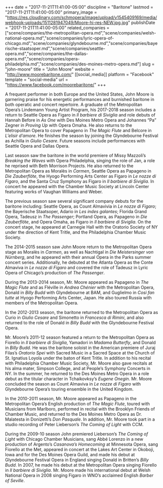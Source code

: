 +++
date = "2017-11-21T11:41:00-05:00"
discipline = "Baritone"
lastmod = "2017-11-21T11:41:00-05:00"
primary_image = "https://res.cloudinary.com/schmopera/image/upload/v1545409169/media/webhook-uploads/1511281947049/Moore-hi-res-NEW.jpg.jpg"
publishDate = "2017-11-21T11:41:00-05:00"
related_companies = ["scene/companies/the-metropolitan-opera.md","scene/companies/welsh-national-opera.md","scene/companies/lyric-opera-of-chicago.md","scene/companies/glyndebourne.md","scene/companies/bayerische-staatsoper.md","scene/companies/seattle-opera.md","scene/companies/the-dallas-opera.md","scene/companies/opera-philadelphia.md","scene/companies/des-moines-metro-opera.md"]
slug = "john-moore"
title = "John Moore"
website = "http://www.moorebaritone.com/"
[[social_media]]
platform = "Facebook"
template = "social-media"
url = "https://www.facebook.com/moorebaritone/"
+++

A frequent performer in both Europe and the United States, John Moore is garnering praise for his energetic performances and burnished baritone in both operatic and concert repertoire. A graduate of the Metropolitan Opera’s Lindemann Young Artist Program, his 2017-2018 season includes a return to Seattle Opera as Figaro in *Il barbiere di Siviglia* and role debuts of Hannah Before in *As One* with Des Moines Metro Opera and Johannes “Pa” Zegner in *Proving Up* with Opera Omaha. He also returns to the Metropolitan Opera to cover Papageno in *The Magic Flute* and Belcore in *L’elisir d’amore*. He finishes the season by joining the Glyndebourne Festival as Achilla in *Giulio Cesare*. Future seasons include performances with Seattle Opera and Dallas Opera.

Last season saw the baritone in the world premiere of Missy Mazzoli’s *Breaking the Waves* with Opera Philadelphia, singing the role of Jan, a role he reprised with Beth Morrison Projects. He also returned to the Metropolitan Opera as Moralès in *Carmen*, Seattle Opera as Papageno in *Die Zauberflöte*, the Hyogo Performing Arts Center as Figaro in *Le nozze di Figaro*, and the Santa Cruz Symphony as Figaro in *Il barbiere di Siviglia*. In concert he appeared with the Chamber Music Society at Lincoln Center featuring works of Vaughan Williams and Weber.

The previous season saw several significant company debuts for the baritone including: Seattle Opera, as Count Almavivia in *Le nozze di Figaro*; the Bayerische Staatsoper, Adario in *Les indes galantes*; Florida Grand Opera, Tadeusz in *The Passenger*; Portland Opera, as Papageno in *Die Zauberflöte*, and Opera Omaha, as Figaro in *Il barbiere di Siviglia*. On the concert stage, he appeared at Carnegie Hall with the Oratorio Society of NY under the direction of Kent Tritle, and the Philadelphia Chamber Music Society.

The 2014-2015 season saw John Moore return to the Metropolitan Opera stage as Moralès in *Carmen*, as well as Nachtigal in *Die Meistersinger von Nürnberg*, and he appeared with their annual Opera in the Parks summer concert series. Additionally, he debuted at the Atlanta Opera as the Conte Almaviva in *Le nozze di Figaro* and covered the role of Tadeusz in Lyric Opera of Chicago’s production of *The Passenger*.

During the 2013-2014 season, Mr. Moore appeared as Papageno in *The Magic Flute* and as Fléville in *Andrea Chénier* with the Metropolitan Opera, Donald in *Billy Budd* with Glyndebourne at BAM, and Guglielmo in *Così fan tutte* at Hyogo Performing Arts Center, Japan. He also toured Russia with members of the Metropolitan Opera.

In the 2012-2013 season, the baritone returned to the Metropolitan Opera as Curio in *Giulio Cesare* and Simonetto in *Francesca di Rimini*, and also returned to the role of Donald in *Billy Budd* with the Glyndebourne Festival Opera.

Mr. Moore’s 2011-12 season featured a return to the Metropolitan Opera as Fiorello in *Il barbiere di Siviglia*, Yamadori in *Madama Butterfly*, and Donald in *Billy Budd*. He was the baritone soloist in the American premiere of Juraj Filas’s *Oratorio Spei* with Sacred Music in a Sacred Space at the Church of St. Ignatius Loyola under the baton of Kent Tritle. In addition to his recital with Philadelphia Chamber Music Society, Mr. Moore also gave recitals at his alma mater, Simpson College, and at People’s Symphony Concerts in NY. In the summer, he returned to the Des Moines Metro Opera in a role debut as the titular character in Tchaikovksy’s *Eugene Onegin*. Mr. Moore concluded the season as Count Almaviva in *Le nozze di Figaro* with Glyndebourne Opera’s touring ensemble in the United Kingdom.

In the 2010-2011 season, Mr. Moore appeared as Papageno in the Metropolitan Opera’s English production of *The Magic Flute*, toured with Musicians from Marlboro, performed in recital with the Brooklyn Friends of Chamber Music, and returned to the Des Moines Metro Opera as Dr. Malatesta in Donizetti’s *Don Pasquale*. In addition, Mr. Moore took part in a studio recording of Peter Lieberson’s *The Coming of Light* with CCM.

During the 2009-10 season John premiered Lieberson’s *The Coming of Light* with Chicago Chamber Musicians, sang Abbé Lorenzo in a new production of Argento’s *Casanova’s Homecoming* at Minnesota Opera, sang Fiorello at the Met, appeared in concert at the Lakes Art Center in Okoboji, Iowa and for the Des Moines Opera Guild, and made his debut at Glyndebourne Festival Opera in England singing Donald in Britten’s *Billy Budd*. In 2007, he made his debut at the Metropolitan Opera singing Fiorello in *Il barbiere di Siviglia*. Mr. Moore made his international debut at Welsh National Opera in 2008 singing Figaro in WNO’s acclaimed English *Barber of Seville*.
